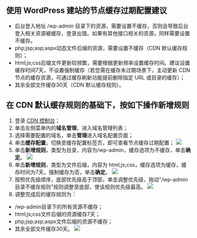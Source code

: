 ## 使用 WordPress 建站的节点缓存过期配置建议 

- 后台登入地址 /wp-admin 目录下的资源，需要设置不缓存，否则会导致后台登入相关资源被缓存，登录出错。如果有其他接口相关的资源，同样需要设置不缓存。
- php;jsp;asp;aspx动态文件后缀的资源，需要设置不缓存（CDN 默认缓存规则）；
- html;js;css后缀文件更新较频繁，需要根据更新频率设置缓存时间。建议设置缓存时间7天，不设置强制缓存（若您需在缓存未过期场景下，主动更新 CDN 节点的缓存资源，可通过缓存刷新功能提前删除指定 URL 或目录的缓存）；
- 其余全部文件缓存30天（CDN 默认缓存规则）。

 

## 在 CDN 默认缓存规则的基础下，按如下操作新增规则 

1. 登录 [CDN 控制台](https://console.cloud.tencent.com/cdn)；
2. 单击左侧菜单内的**域名管理**，进入域名管理列表；
3. 选择需要配置的域名，单击**管理**进入域名配置页面；
4. 单击**缓存配置**，切换至缓存配置标签页，即可查看节点缓存过期配置；
![](https://qcloudimg.tencent-cloud.cn/raw/320396780eb64890df0b72668c3fa71a.png)
5. 单击**新增规则**，类型为目录，内容为/wp-admin，缓存选项为不缓存，单击**确定**。
![](https://qcloudimg.tencent-cloud.cn/raw/0e0b724d81d4a3bcdd511de60db4bdfe.png)
6. 单击**新增规则**，类型为文件后缀，内容为 html;js;css，缓存选项为缓存，缓存时间为7天，强制缓存为否，单击**确定**。
![](https://qcloudimg.tencent-cloud.cn/raw/ec7e8d45f19ad999cc951278c6d31e6c.png)
7. 按照优先级顺序，底部优先级高于顶部，单击调整优先级，拖动"/wp-admin目录不缓存规则"规则调整至底部，使该规则优先级最高。
![](https://qcloudimg.tencent-cloud.cn/raw/445654003cb341d5e2ca1e35e67dac0c.png)
8. 调整完成后的缓存规则为：
 - /wp-admin目录下的所有资源不缓存；
 - html;js;css文件后缀的资源缓存7天；
 - php;jsp;asp;aspx文件后缀的资源不缓存；
 - 其余全部文件缓存30天。
![](https://qcloudimg.tencent-cloud.cn/raw/e6f003557d8455dd7c6f81a10d27cb8c.png)

